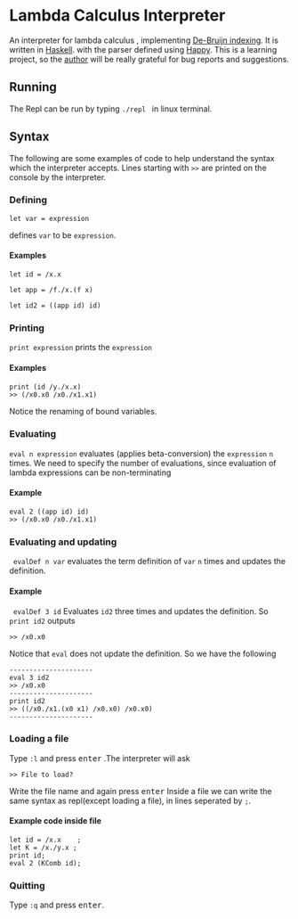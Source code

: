 # Lambda Calculus Interpreter

An interpreter for lambda calculus
, implementing
[De-Bruijn indexing](https://en.wikipedia.org/wiki/De_Bruijn_index).
It is written in [Haskell](https://www.haskell.org/).
with the parser defined using
[Happy](https://www.haskell.org/happy/).
This is a learning project,
so the [author](arkasparko@gmail.com)
will be really grateful
for bug reports and suggestions.

## Running
The Repl can be run by typing
```./repl ```
in linux terminal. 

## Syntax

The following are some examples of code
to help understand the syntax which
the interpreter accepts.
Lines starting with ``` >> ``` are
printed on the console
by the interpreter.

### Defining

``` let var = expression ```

defines ```var``` to be ```expression```.
#### Examples

``` let id = /x.x ```

``` let app = /f./x.(f x) ```

``` let id2 = ((app id) id) ```

### Printing
``` print expression ``` prints the ```expression```

#### Examples

```
print (id /y./x.x)
>> (/x0.x0 /x0./x1.x1)
```

Notice the renaming of bound variables.

### Evaluating
``` eval n expression ``` evaluates
(applies beta-conversion)
the ```expression``` ```n``` times.
We need to specify the number of evaluations, since evaluation of lambda expressions
can be non-terminating

#### Example

```
eval 2 ((app id) id) 
>> (/x0.x0 /x0./x1.x1)
```
### Evaluating and updating

``` evalDef n var```
evaluates the term definition of ```var```
```n``` times and updates the definition.

#### Example

``` evalDef 3 id```
Evaluates ``` id2 ``` three times and
updates the definition. So ```print id2```
outputs

```>> /x0.x0```

Notice that ```eval``` does not update the definition. So we have the following
```
---------------------
eval 3 id2
>> /x0.x0
---------------------
print id2
>> ((/x0./x1.(x0 x1) /x0.x0) /x0.x0)
---------------------
```


### Loading a file 
Type ```:l``` and press <kbd>enter</kbd>
.The interpreter will ask

```>> File to load?```

Write the file name and again
press <kbd>enter</kbd>
Inside a file we can write the same
syntax as repl(except loading a file),
in lines seperated by ```;```.

#### Example code inside file
```
let id = /x.x    ;
let K = /x./y.x ;
print id;
eval 2 (KComb id);
``` 

### Quitting
Type ```:q``` and press <kbd>enter</kbd>.

